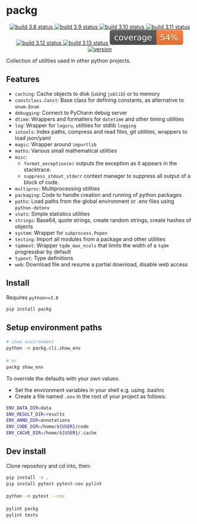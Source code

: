 # packg

<p align="center">
<a href="https://github.com/simon-ging/packg/actions/workflows/build-py38.yml">
  <img alt="build 3.8 status" title="build 3.8 status" src="https://img.shields.io/github/actions/workflow/status/simon-ging/packg/build-py38.yml?branch=main&label=python%203.8" />
</a>
<a href="https://github.com/simon-ging/packg/actions/workflows/build-py39.yml">
  <img alt="build 3.9 status" title="build 3.9 status" src="https://img.shields.io/github/actions/workflow/status/simon-ging/packg/build-py39.yml?branch=main&label=python%203.9" />
</a>
<a href="https://github.com/simon-ging/packg/actions/workflows/build-py310.yml">
  <img alt="build 3.10 status" title="build 3.10 status" src="https://img.shields.io/github/actions/workflow/status/simon-ging/packg/build-py310.yml?branch=main&label=python%203.10" />
</a>
<a href="https://github.com/simon-ging/packg/actions/workflows/build-py311.yml">
  <img alt="build 3.11 status" title="build 3.11 status" src="https://img.shields.io/github/actions/workflow/status/simon-ging/packg/build-py311.yml?branch=main&label=python%203.11" />
</a>
<a href="https://github.com/simon-ging/packg/actions/workflows/build-py312.yml">
  <img alt="build 3.12 status" title="build 3.12 status" src="https://img.shields.io/github/actions/workflow/status/simon-ging/packg/build-py312.yml?branch=main&label=python%203.12" />
</a>
<a href="https://github.com/simon-ging/packg/actions/workflows/build-py313.yml">
  <img alt="build 3.13 status" title="build 3.13 status" src="https://img.shields.io/github/actions/workflow/status/simon-ging/packg/build-py313.yml?branch=main&label=python%203.13" />
</a>
<img alt="coverage" title="coverage" src="https://raw.githubusercontent.com/simon-ging/packg/main/docs/coverage.svg" />
<a href="https://pypi.org/project/packg/">
  <img alt="version" title="version" src="https://img.shields.io/pypi/v/packg?color=success" />
</a>
</p>

Collection of utilities used in other python projects.

## Features

* `caching`: Cache objects to disk (using `joblib`) or to memory
* `constclass.Const`: Base class for defining constants, as alternative to `enum.Enum`
* `debugging`: Connect to PyCharm debug server
* `dtime`: Wrappers and formatters for `datetime` and other timing utilities
* `log`: Wrapper for `loguru`, utilities for stdlib `logging`
* `iotools`: Index paths, compress and read files, git utilities, wrappers to load json/yaml
* `magic`: Wrapper around `importlib`
* `maths`: Various small mathematical utilities
* `misc`: 
  * `format_exception(e)` outputs the exception as it appears in the stacktrace.
  * `suppress_stdout_stderr` context manager to suppress all output of a block of code.
* `multiproc`: Multiprocessing utilities
* `packaging`: Code to handle creation and running of python packages
* `paths`: Load paths from the global environment or .env files using `python-dotenv`
* `stats`: Simple statistics utilities
* `strings`: Base64, quote strings, create random strings, create hashes of objects
* `system`: Wrapper for `subprocess.Popen`
* `testing`: Import all modules from a package and other utilities
* `tqdmext`: Wrapper `tqdm_max_ncols` that limits the width of a `tqdm` progressbar by default
* `typext`: Type definitions
* `web`: Download file and resume a partial download, disable web access 

## Install

Requires `python>=3.8`

```bash
pip install packg
```

## Setup environment paths

```bash
# show environment
python -m packg.cli.show_env

# or
packg show_env

```

To override the defaults with your own values:

- Set the environment variables in your shell e.g. using .bashrc
- Create a file named `.env` in the root of your project as follows:

```bash
ENV_DATA_DIR=data
ENV_RESULT_DIR=results
ENV_ANNO_DIR=annotations
ENV_CODE_DIR=/home/${USER}/code
ENV_CACHE_DIR=/home/${USER}/.cache
```

## Dev install

Clone repository and cd into, then:

```bash
pip install -e .
pip install pytest pytest-cov pylint

python -m pytest --cov

pylint packg
pylint tests
```
